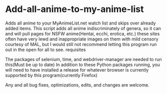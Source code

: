 # Add-all-anime-to-my-anime-list
Adds all anime to your MyAnimeList.net watch list and skips over already added items.
    This script adds all anime indiscriminately of genera, so it can and will pull pages for NSFW anime(Hentai, ecchi, erotica, etc.) these sites often have very lewd and inappropriate images on them with mild censory courtesy of MAL, but I would still not recommend letting this program run out in the open for all to see.
requisites

The packages of selenium, time, and webdriver-manager are needed to run this(Must be up to date)
In addition to these Python packages running, you will need to have installed a release for whatever browser is currently supported by this program(currently Firefox)

Any and all bug fixes, optimizations, edits, and changes are welcome.
